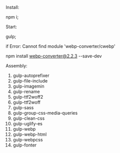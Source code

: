 Install:

npm i;

Start:

gulp;


if Error: Cannot find module 'webp-converter/cwebp'

npm install webp-converter@2.2.3 --save-dev


Assembly:
1) gulp-autoprefixer
2) gulp-file-include
3) gulp-imagemin
4) gulp-rename
5) gulp-ttf2woff2
6) gulp-ttf2woff
7) gulp-sass
8) gulp-group-css-media-queries
9) gulp-clean-css
10) gulp-uglify-es
11) gulp-webp
12) gulp-webp-html
13) gulp-webpcss
14) gulp-fonter
